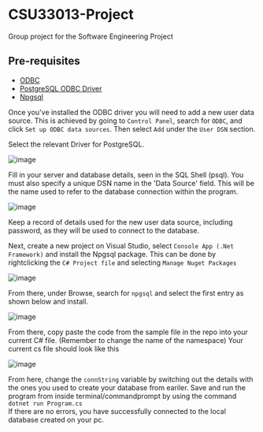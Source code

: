 # CSU33013-Project
Group project for the Software Engineering Project 

## Pre-requisites
- [ODBC](https://www.microsoft.com/en-us/download/details.aspx?id=56567)
- [PostgreSQL ODBC Driver](https://www.postgresql.org/ftp/odbc/versions/msi/)
- [Npgsql](https://www.nuget.org/packages/Npgsql/)
  
Once you've installed the ODBC driver you will need to add a new user data source. This is achieved by going to ``Control Panel``, search for ``ODBC``, and click ``Set up ODBC data sources``. Then select ``Add`` under the ``User DSN`` section.

Select the relevant Driver for PostgreSQL.  

![image](https://user-images.githubusercontent.com/78870995/156426109-062fd55a-9c73-4277-9d1a-4a9b2ee6f908.png)

Fill in your server and database details, seen in the SQL Shell (psql).
You must also specify a unique DSN name in the 'Data Source' field. This will be the name used to refer to the database connection within the program.  

![image](https://user-images.githubusercontent.com/78870995/156426518-415eccc3-6119-4ff0-9dd8-be3fe594bd4f.png)

Keep a record of details used for the new user data source, including password, as they will be used to connect to the database.

Next, create a new project on Visual Studio, select ``Console App (.Net Framework)`` and install the Npgsql package. 
This can be done by rightclicking the ``C# Project file`` and selecting ``Manage Nuget Packages`` 

![image](https://user-images.githubusercontent.com/77547327/159126719-42d533ff-9b88-4c66-9966-900dbf1eee4c.png)

From there, under Browse, search for ``npgsql`` and select the first entry as shown below and install. 

![image](https://user-images.githubusercontent.com/77547327/159126857-a7f0824f-440e-40c5-bc58-19f8ee438d50.png)

From there, copy paste the code from the sample file in the repo into your current C# file. (Remember to change the name of the namespace) 
Your current cs file should look like this

![image](https://user-images.githubusercontent.com/77547327/159127092-f4cdeb8f-34e8-4c34-8603-0a7237d1d5f1.png)

From here, change the ``connString`` variable by switching out the details with the ones you used to create your database from eariler.
Save and run the program from inside terminal/commandprompt by using the command ``dotnet run Program.cs``  
If there are no errors, you have successfully connected to the local database created on your pc. 
